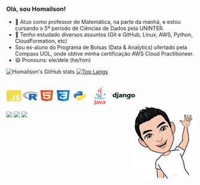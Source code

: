 ### Olá, sou Homailson!



- 🔭 Atuo como professor de Matemática, na parte da manhã, e estou cursando o 5º período de Ciências de Dados pela UNINTER.
- 🌱 Tenho estudado diversos assuntos (Git e GitHub, Linux, AWS, Python, CloudFormation, etc)
- Sou ex-aluno do Programa de Bolsas (Data & Analytics) ofertado pela Compass UOL, onde obtive minha certificação AWS Cloud Practitioneer.
- 😄 Pronouns: ele/dele (he/him)



![Homailson's GitHub stats](https://github-readme-stats.vercel.app/api?username=Homailson&show_icons=true&theme=radical)
[![Top Langs](https://github-readme-stats.vercel.app/api/top-langs/?username=Homailson&layout=compact&show_icons=true&theme=radical)](https://github.com/anuraghazra/github-readme-stats)

<div style="display: inline_block"><br>   
  <img align="center" alt="Homa-Js" height="30" width="40" src="https://raw.githubusercontent.com/devicons/devicon/master/icons/javascript/javascript-plain.svg">
  <img align="center" alt="Homa-R" height="30" width="40" src="https://github.com/devicons/devicon/blob/master/icons/r/r-original.svg">
  <img align="center" alt="Homa-HTML" height="30" width="40" src="https://raw.githubusercontent.com/devicons/devicon/master/icons/html5/html5-original.svg">
  <img align="center" alt="Homa-CSS" height="30" width="40" src="https://raw.githubusercontent.com/devicons/devicon/master/icons/css3/css3-original.svg">
  <img align="center" alt="Homa-Python" height="30" width="40" src="https://raw.githubusercontent.com/devicons/devicon/master/icons/python/python-original.svg">
  <img align="center" alt="Homa-Java" height="50" width="60" src="https://github.com/devicons/devicon/blob/master/icons/java/java-original-wordmark.svg">
  <img align="center" alt="Homa-Django" height="50" width="60" src="https://github.com/devicons/devicon/blob/master/icons/django/django-plain-wordmark.svg">
  <img align="right" alt="Homa-pic" height="200" style="border-radius:50px;" src="https://github.com/Homailson/Homailson/blob/main/img/My%20project-2.png?width=800&height=800">
</div>

<br>

<div> 
  <a href="https://www.instagram.com/homailson/" target="_blank"><img src="https://img.shields.io/badge/-Instagram-%23E4405F?style=for-the-badge&logo=instagram&logoColor=white" target="_blank"></a> 	
  <a href = "mailto:homailson@gmail.com"><img src="https://img.shields.io/badge/-Gmail-%23333?style=for-the-badge&logo=gmail&logoColor=white" target="_blank"></a>
  <a href="https://www.linkedin.com/in/homailsonlopes/" target="_blank"><img src="https://img.shields.io/badge/-LinkedIn-%230077B5?style=for-the-badge&logo=linkedin&logoColor=white" target="_blank"></a> 

  
</div>

